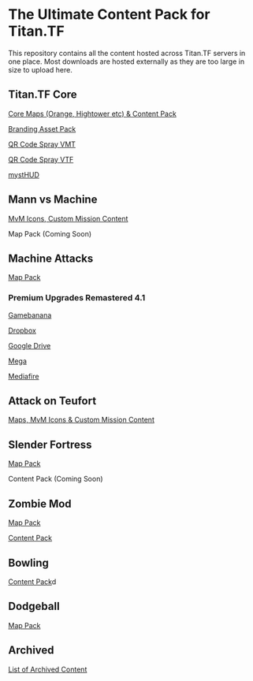 # The Ultimate Content Pack for Titan.TF
This repository contains all the content hosted across Titan.TF servers in one place. Most downloads are hosted externally as they are too large in size to upload here.

## Titan.TF Core
[Core Maps (Orange, Hightower etc) & Content Pack](https://github.com/TitanTF/Titan-DLC)

[Branding Asset Pack](https://www.dropbox.com/sh/7tz5o6cy5912kkv/AACzrSHxziykO98DD8uYliT1a?dl=0)

[QR Code Spray VMT](https://titan.tf/assets/downloads/sprays/titan-qr.vmt)

[QR Code Spray VTF](https://titan.tf/assets/downloads/sprays/titan-qr.vtf)

[mystHUD](https://mysthud.titan.tf)

## Mann vs Machine
[MvM Icons, Custom Mission Content](https://github.com/TitanTF/Titan-DLC)

Map Pack (Coming Soon)

## Machine Attacks
[Map Pack](https://mega.nz/file/nxIzlaBJ#vnPtL5B-9jpW3RjiYn2KzYMi84P175-tf75OmFsmBeM)

### Premium Upgrades Remastered 4.1
[Gamebanana](https://gamebanana.com/dl/377913)

[Dropbox](https://www.dropbox.com/s/5s9y3slamdn4vw7/premium_upgrade_hud_for_machine_att_6b9c9.rar?dl=0)

[Google Drive](https://drive.google.com/open?id=1UfRiPRcVuzSHepAGogvgqSdUpU6wl6QG)

[Mega](https://mega.nz/#!P4Y0RYYI!NAULgqJ7ydIJw3NmGwnUGStC7tWeZKdKJVul1U0CWJY)

[Mediafire](http://www.mediafire.com/file/qbbq6jhse07kcve/premium_upgrade_hud_for_machine_att_6b9c9.rar)

## Attack on Teufort
[Maps, MvM Icons & Custom Mission Content](https://github.com/AttackOnTeufort/AOT-DLC)

## Slender Fortress
[Map Pack](https://mega.nz/file/mgh1VaCS#EjISIc3DAdpw6D5VFjW9iMRfiHH-oEON8rrPiIRjmyU)

Content Pack (Coming Soon)

## Zombie Mod
[Map Pack](https://mega.nz/file/HwQHWKYB#QJESRbi1ENUhPnTBnNpEhvP56KVddLlq0X0j7yROZaI)

[Content Pack](https://mega.nz/file/mgYzlShZ#a7URt1h3t8Fb9gIyIYZnRBsmB4r0weqVEhhCLKLGNUo)

## Bowling
[Content Pack](https://github.com/TitanTF/Titan-DLC)d

## Dodgeball
[Map Pack](https://mega.nz/file/z1YCXYCY#yd1cH8LvAMZsBE_MYfXEua1IN__JNt_xeIpfQJ6wUTc)

## Archived
[List of Archived Content](https://github.com/TitanTF/Ultimate-Content-Pack/blob/master/Archived.MD)
